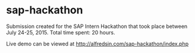 # sap-hackathon

Submission created for the SAP Intern Hackathon that took place between July 24-25, 2015. Total time spent: 20 hours. 

Live demo can be viewed at http://alfredsin.com/sap-hackathon/index.php
